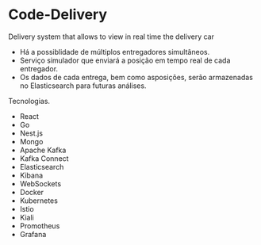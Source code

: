 # Code-Delivery
Delivery system that allows to view in real time the delivery car
- Há a possiblidade de múltiplos entregadores simultâneos.
- Serviço simulador que enviará a posição em tempo real de cada entregador.
- Os dados de cada entrega, bem como asposições, serão armazenadas no Elasticsearch para futuras análises.



Tecnologias.
 - React
 - Go
 - Nest.js
 - Mongo
 - Apache Kafka
 - Kafka Connect
 - Elasticsearch 
 - Kibana
 - WebSockets
 - Docker
 - Kubernetes
 - Istio
 - Kiali
 - Promotheus
 - Grafana